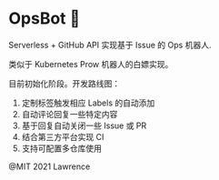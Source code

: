 # OpsBot 🤖️

Serverless + GitHub API 实现基于 Issue 的 Ops 机器人.

类似于 Kubernetes Prow 机器人的白嫖实现。

目前初始化阶段。开发路线图：

1. 定制标签触发相应 Labels 的自动添加
2. 自动评论回复一些特定内容
3. 基于回复自动关闭一些 Issue 或 PR
4. 结合第三方平台实现 CI
5. 支持可配置多仓库使用


@MIT 2021 Lawrence